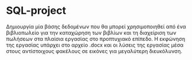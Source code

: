 # SQL-project
Δημιουργία μία βάσης δεδομένων που θα μπορεί χρησιμοποιηθεί από ένα βιβλιοπωλείο για την καταχώρηση των βιβλίων και τη διαχείριση των πωλήσεων στα πλαίσια εργασίας στο προπτυχιακό επίπεδο. Η εκφώνηση της εργασίας υπάρχει στο αρχείο .docx και οι λύσεις της εργασίας μέσα στους αντίστοιχους φακέλους σε εικόνες για μεγαλύτερη διευκόλυνση. 
